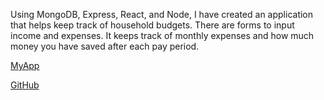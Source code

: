Using MongoDB, Express, React, and Node, I have created an application that helps keep track of household budgets.
There are forms to input income and expenses. It keeps track of monthly expenses and how much money you have saved after
each pay period. 

[MyApp](https://mern-budget.herokuapp.com/)

[GitHub](https://github.com/CCowens93/budget-MERN)
